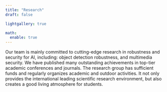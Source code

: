 ```yaml
---
title: "Research"
draft: false

lightgallery: true

math:
  enable: true
---
```


Our team is mainly committed to cutting-edge research in robustness and security for AI, including:  object detection robustness, and multimedia security. We have published many outstanding achievements in top-tier academic conferences and journals. The research group has sufficient funds and regularly organizes academic and outdoor activities. It not only provides the international leading scientific research environment, but also creates a good living atmosphere for students. 
